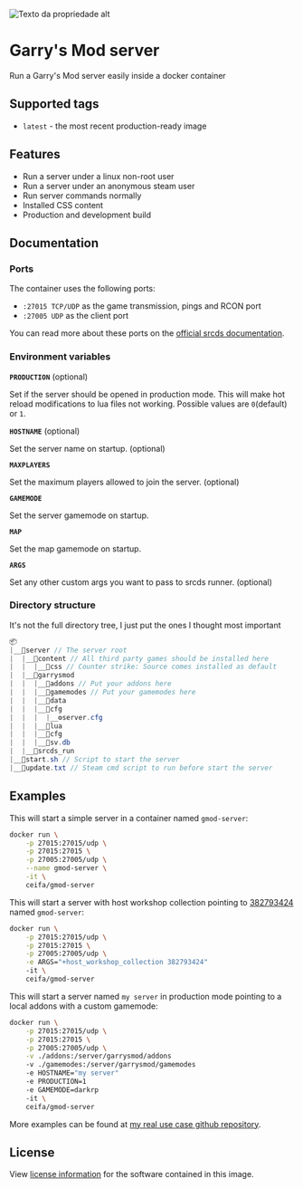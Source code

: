 ![Texto da propriedade alt](https://i.imgur.com/QEGv6GM.png "Propriedade title, opcional")

# Garry's Mod server
Run a Garry's Mod server easily inside a docker container

## Supported tags
* `latest` - the most recent production-ready image

## Features

* Run a server under a linux non-root user
* Run a server under an anonymous steam user
* Run server commands normally
* Installed CSS content
* Production and development build

## Documentation

### Ports
The container uses the following ports:
* `:27015 TCP/UDP` as the game transmission, pings and RCON port
* `:27005 UDP` as the client port

You can read more about these ports on the [official srcds documentation][srcds-connectivity].

### Environment variables

**`PRODUCTION`** (optional)

Set if the server should be opened in production mode. This will make hot reload modifications to lua files not working. Possible values are `0`(default) or `1`.

**`HOSTNAME`** (optional)

Set the server name on startup. (optional)

**`MAXPLAYERS`**

Set the maximum players allowed to join the server. (optional)

**`GAMEMODE`**

Set the server gamemode on startup.

**`MAP`**

Set the map gamemode on startup.

**`ARGS`**

Set any other custom args you want to pass to srcds runner. (optional)

### Directory structure
It's not the full directory tree, I just put the ones I thought most important

```cs
📦
|__📁server // The server root
|  |__📁content // All third party games should be installed here
|  |  |__📁css // Counter strike: Source comes installed as default
|  |__📁garrysmod
|  |  |__📁addons // Put your addons here
|  |  |__📁gamemodes // Put your gamemodes here
|  |  |__📁data
|  |  |__📁cfg
|  |  |  |__⚙️server.cfg
|  |  |__📁lua
|  |  |__📁cfg
|  |  |__💾sv.db
|  |__📃srcds_run
|__📃start.sh // Script to start the server
|__📃update.txt // Steam cmd script to run before start the server
```

## Examples

This will start a simple server in a container named `gmod-server`:
```sh
docker run \
    -p 27015:27015/udp \
    -p 27015:27015 \
    -p 27005:27005/udp \
    --name gmod-server \
    -it \
    ceifa/gmod-server
```

This will start a server with host workshop collection pointing to [382793424][workshop-example] named `gmod-server`:
```sh
docker run \
    -p 27015:27015/udp \
    -p 27015:27015 \
    -p 27005:27005/udp \
    -e ARGS="+host_workshop_collection 382793424"
    -it \
    ceifa/gmod-server
```

This will start a server named `my server` in production mode pointing to a local addons with a custom gamemode:
```sh
docker run \
    -p 27015:27015/udp \
    -p 27015:27015 \
    -p 27005:27005/udp \
    -v ./addons:/server/garrysmod/addons
    -v ./gamemodes:/server/garrysmod/gamemodes
    -e HOSTNAME="my server"
    -e PRODUCTION=1
    -e GAMEMODE=darkrp
    -it \
    ceifa/gmod-server
```

More examples can be found at [my real use case github repository][lory-repo].

## License

View [license information](licence) for the software contained in this image.

[srcds-connectivity]: https://developer.valvesoftware.com/wiki/Source_Dedicated_Server#Connectivity "Valve srcds connectivity documentation"

[workshop-example]: https://steamcommunity.com/sharedfiles/filedetails/?id=382793424 "Steam workshop collection"

[lory-repo]: https://github.com/ceifa/lory-gmod-servers "Lory server repository"

[licence]: https://github.com/ceifa/gmod-server-docker/blob/master/LICENSE "Licence of use"